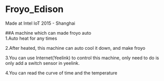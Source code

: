 # Froyo_Edison
Made at Intel IoT 2015 - Shanghai

##A machine which can made froyo auto  
1.Auto heat for any times  

2.After heated, this machine can auto cool it down, and make froyo  

3.You can use Internet(Yeelink) to control this machine, only need to do is only add a switch sensor in yeelink.  

4.You can read the curve of time and the temperature  



